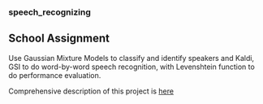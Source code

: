 ### speech_recognizing

## School Assignment

Use Gaussian Mixture Models to classify and identify speakers and Kaldi, GSI to do word-by-word speech recognition, with Levenshtein function to do performance evaluation.  

Comprehensive description of this project is [here](https://github.com/leonyhenn/speech_recognizing/blob/master/CSC401_A3.pdf)
